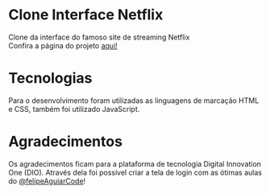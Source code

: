 # Clone Interface Netflix
Clone da interface do famoso site de streaming Netflix <br>
Confira a página do projeto <a href="https://devmvini.github.io/netflix-clone/">aqui!</a>

# Tecnologias

Para o desenvolvimento foram utilizadas as linguagens de marcação HTML e CSS, também foi utilizado JavaScript.

# Agradecimentos

Os agradecimentos ficam para a plataforma de tecnologia Digital Innovation One (DIO). Através dela foi possível criar a tela de login com as ótimas aulas do <a href="https://github.com/felipeAguiarCode/">@felipeAguiarCode</a>!
